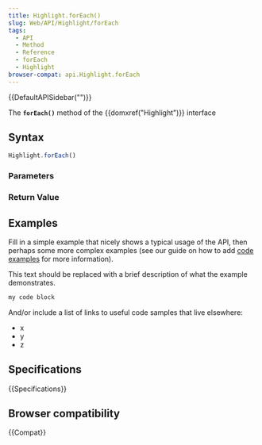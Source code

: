 ```yaml
---
title: Highlight.forEach()
slug: Web/API/Highlight/forEach
tags:
  - API
  - Method
  - Reference
  - forEach
  - Highlight
browser-compat: api.Highlight.forEach
---
```

{{DefaultAPISidebar("")}}

The **`forEach()`** method of the {{domxref("Highlight")}} interface 

## Syntax

```js
Highlight.forEach()
```

### Parameters



### Return Value



## Examples

Fill in a simple example that nicely shows a typical usage of the API, then perhaps some more complex examples (see our guide on how to add [code examples](/en-US/docs/MDN/Contribute/Structures/Code_examples) for more information).

This text should be replaced with a brief description of what the example demonstrates.

```js
my code block
```

And/or include a list of links to useful code samples that live elsewhere:

*   x
*   y
*   z

## Specifications

{{Specifications}}

## Browser compatibility

{{Compat}}

